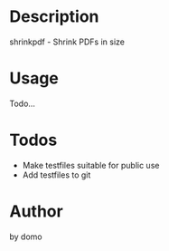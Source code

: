 
# Description

shrinkpdf - Shrink PDFs in size

# Usage

Todo...

# Todos

- Make testfiles suitable for public use
- Add testfiles to git

# Author

by domo


